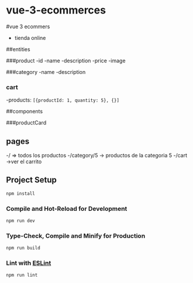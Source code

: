 # vue-3-ecommerces

#vue 3 ecommers
- tienda online


##entities


###product
-id
-name
-description
-price
-image

###category
-name
-description

### cart

-products: `[{productId: 1, quantity: 5}, {}]`

##components

###productCard



## pages

-/ => todos los productos
-/category/5 -> productos de la categoria 5
-/cart ->ver el carrito 



## Project Setup

```sh
npm install
```

### Compile and Hot-Reload for Development

```sh
npm run dev
```

### Type-Check, Compile and Minify for Production

```sh
npm run build
```

### Lint with [ESLint](https://eslint.org/)

```sh
npm run lint
```
